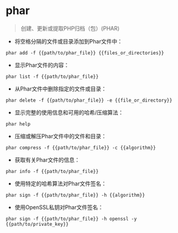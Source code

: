 # phar

> 创建、更新或提取PHP归档（包）(PHAR)

- 将空格分隔的文件或目录添加到Phar文件中：

`phar add -f {{path/to/phar_file}} {{files_or_directories}}`

- 显示Phar文件的内容：

`phar list -f {{path/to/phar_file}}`

- 从Phar文件中删除指定的文件或目录：

`phar delete -f {{path/to/phar_file}} -e {{file_or_directory}}`

- 显示完整的使用信息和可用的哈希/压缩算法：

`phar help`

- 压缩或解压Phar文件中的文件和目录：

`phar compress -f {{path/to/phar_file}} -c {{algorithm}}`

- 获取有关Phar文件的信息：

`phar info -f {{path/to/phar_file}}`

- 使用特定的哈希算法对Phar文件签名：

`phar sign -f {{path/to/phar_file}} -h {{algorithm}}`

- 使用OpenSSL私钥对Phar文件签名：

`phar sign -f {{path/to/phar_file}} -h openssl -y {{path/to/private_key}}`

[#]: contributors: ([启威])